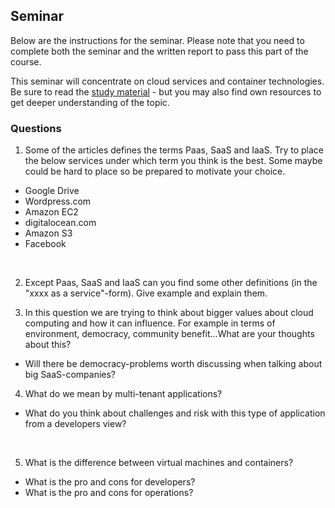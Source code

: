 ## Seminar

Below are the instructions for the seminar. Please note that you need to complete both the seminar and the written report to pass this part of the course.

This seminar will concentrate on cloud services and container technologies. Be sure to read the [study material](https://coursepress.lnu.se/kurs/systemadministrationii/part-1-service-models/study-material/) - but you may also find own resources to get deeper understanding of the topic.

### Questions

1. Some of the articles defines the terms Paas, SaaS and IaaS. Try to place the below services under which term you think is the best. Some maybe could be hard to place so be prepared to motivate your choice.
  * Google Drive
  * Wordpress.com
  * Amazon EC2
  * digitalocean.com
  * Amazon S3
  * Facebook
  <br>

2. Except Paas, SaaS and IaaS can you find some other definitions (in the "xxxx as a service"-form). Give example and explain them.

3. In this question we are trying to think about bigger values about cloud computing and how it can influence. For example in terms of environment, democracy, community benefit...What are your thoughts about this?
  - Will there be democracy-problems worth discussing when talking about big SaaS-companies?

4. What do we mean by multi-tenant applications?
  - What do you think about challenges and risk with this type of application from a developers view?
  <br>

5. What is the difference between virtual machines and containers?
  - What is the pro and cons for developers?
  - What is the pro and cons for operations?

